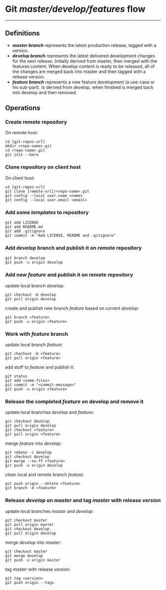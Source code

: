 # Git *master/develop/features* flow
------------------------------------

## Definitions

- ***master branch***
represents the latest production release, tagged with a version.
- ***develop branch***
represents the latest delivered development changes for the next release. Initially derived from master, then merged with the features content.
When develop content is ready to be released, all of the changes are merged back into master and then tagged with a release version.
- ***feature branch***
represents a new feature development (a use-case or his sub-part). Is derived from develop, when finished is merged back into develop and then removed.


## Operations

### Create remote repository

On remote host:

	cd [git-repos-url]
	mkdir <repo-name>.git
	cd <repo-name>.git
	git init --bare


### Clone repository on client host

On client host:

	cd [git-repos-url]
	git clone [remote-url]/<repo-name>.git
	git config --local user.name <name>
	git config --local user.email <email>


### Add some *templates* to repository

	git add LICENSE
	git add README.md
	git add .gitignore
	git commit -m "Add LICENSE, README and .gitignore"


### Add *develop* branch and publish it on remote repository

	git branch develop
	git push -u origin develop


### Add new *feature* and publish it on remote repository

update local branch *develop*:

    git checkout -b develop
	git pull origin develop

create and publish new branch *feature* based on current *develop*:

	git branch <feature>				
	git push -u origin <feature>


### Work with *feature* branch

update local branch *feature*:

	git chechout -b <feature>
	git pull origin <feature>

add stuff to *feature* and publish it:

	git status
	git add <some-files>
	git commit -m "<commit-message>"
	git push -u origin <feature>


### Release the completed *feature* on develop and remove it

update local branches *develop* and *feature*:

	git checkout develop
	git pull origin develop
	git checkout <feature>
	git pull origin <feature>

merge *feature* into *develop*:

	git rebase -i develop
	git checkout develop
	git merge --no-ff <feature>
	git push -u origin develop

clean local and remote branch *feature*:

	git push origin --delete <feature>
	git branch -d <feature>


### Release *develop* on *master* and tag *master* with release *version*

update local branches *master* and *develop*:

	git checkout master
	git pull origin master
	git checkout develop
	git pull origin develop

merge *develop* into *master*:

	git checkout master
	git merge develop
	git push -u origin master

tag *master* with release *version*:

	git tag <version>
	git push origin --tags
